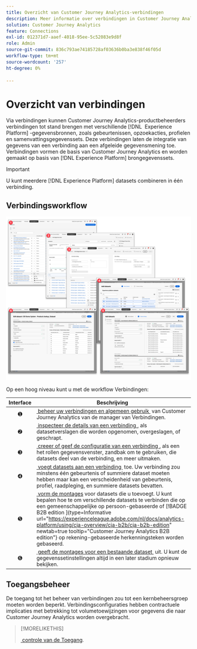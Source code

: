 ```yaml
---
title: Overzicht van Customer Journey Analytics-verbindingen
description: Meer informatie over verbindingen in Customer Journey Analytics.
solution: Customer Journey Analytics
feature: Connections
exl-id: 012371d7-aaef-4018-95ee-5c52083e9d8f
role: Admin
source-git-commit: 836c793ae74185728af03636b0ba3e838f46f05d
workflow-type: tm+mt
source-wordcount: '257'
ht-degree: 0%

---
```


# Overzicht van verbindingen

Via verbindingen kunnen Customer Journey Analytics-productbeheerders verbindingen tot stand brengen met verschillende [!DNL &#x200B; Experience Platform] -gegevensbronnen, zoals gebeurtenissen, opzoekacties, profielen en samenvattingsgegevenssets. Deze verbindingen laten de integratie van gegevens van een verbinding aan een afgeleide gegevensmening toe. Verbindingen vormen de basis van Customer Journey Analytics en worden gemaakt op basis van [!DNL Experience Platform] brongegevenssets.

>[!IMPORTANT]
>
>U kunt meerdere [!DNL Experience Platform] datasets combineren in één verbinding.


## Verbindingsworkflow

![&#x200B; het werkschema van Verbindingen &#x200B;](assets/connection-workflow.png)

<!-- Outdated interface 

>[!BEGINSHADEBOX]

See ![VideoCheckedOut](/help/assets/icons/VideoCheckedOut.svg) [Configuring connections](https://video.tv.adobe.com/v/35111/?quality=12&learn=on){target="_blank"} for a demo video.

>[!ENDSHADEBOX]

-->

Op een hoog niveau kunt u met de workflow Verbindingen:

| Interface | Beschrijving |
|:---:|---|
| ➊ | [&#x200B; beheer uw verbindingen en algemeen gebruik &#x200B;](manage-connections.md) van Customer Journey Analytics van de manager van Verbindingen. |
| ➋ | [&#x200B; inspecteer de details van een verbinding &#x200B;](manage-connections.md#connection-details), als datasetverslagen die worden opgenomen, overgeslagen, of geschrapt. |
| ➌ | [&#x200B; creeer of geef de configuratie van een verbinding &#x200B;](create-connection.md#create-or-edit-a-connection), als een het rollen gegevensvenster, zandbak om te gebruiken, die datasets deel van de verbinding, en meer uitmaken. |
| ➍ | [&#x200B; voegt datasets aan een verbinding &#x200B;](create-connection.md#add-datasets) toe. Uw verbinding zou minstens één gebeurtenis of summiere dataset moeten hebben maar kan een verscheidenheid van gebeurtenis, profiel, raadpleging, en summiere datasets bevatten. |
| ➎ | [&#x200B; vorm de montages &#x200B;](create-connection.md#dataset-settings) voor datasets die u toevoegt. U kunt bepalen hoe te om verschillende datasets te verbinden die op een gemeenschappelijke op persoon-gebaseerde of [!BADGE &#x200B; B2B edition &#x200B;]{type=Informative url="https://experienceleague.adobe.com/nl/docs/analytics-platform/using/cja-overview/cja-b2b/cja-b2b-edition" newtab=true tooltip="Customer Journey Analytics B2B edition"} op rekening-gebaseerde herkenningsteken worden gebaseerd. |
| ➏ | [&#x200B; geeft de montages voor een bestaande dataset &#x200B;](create-connection.md#edit-a-dataset) uit. U kunt de gegevenssetinstellingen altijd in een later stadium opnieuw bekijken. |



## Toegangsbeheer

De toegang tot het beheer van verbindingen zou tot een kernbeheersgroep moeten worden beperkt. Verbindingsconfiguraties hebben contractuele implicaties met betrekking tot volumetoewijzingen voor gegevens die naar Customer Journey Analytics worden overgebracht.

>[!MORELIKETHIS]
>
>[&#x200B; controle van de Toegang &#x200B;](/help/technotes/access-control.md).


